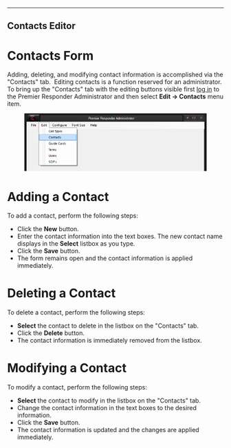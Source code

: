   ---------------------
  **Contacts Editor**
  ---------------------

# Contacts Form

Adding, deleting, and modifying contact information is accomplished via
the "Contacts" tab.  Editing contacts is a function reserved for an
administrator.  To bring up the "Contacts" tab with the editing buttons
visible first [log in](<Logging In.md>) to the Premier Responder
Administrator and then select **Edit -\> Contacts** menu item.

<figure><img src=".gitbook/assets/Contacts Editor_files/image001.png" alt=""><figcaption></figcaption></figure> 

# Adding a Contact

To add a contact, perform the following steps:

-   Click the **New** button.
-   Enter the contact information into the text boxes. The new contact
    name displays in the **Select** listbox as you type.
-   Click the **Save** button.
-   The form remains open and the contact information is applied
    immediately.

# Deleting a Contact

To delete a contact, perform the following steps:

-   **Select** the contact to delete in the listbox on the "Contacts"
    tab.
-   Click the **Delete** button.
-   The contact information is immediately removed from the listbox.

# Modifying a Contact

To modify a contact, perform the following steps:

-   **Select** the contact to modify in the listbox on the "Contacts"
    tab.
-   Change the contact information in the text boxes to the desired
    information.
-   Click the **Save** button.
-   The contact information is updated and the changes are applied
    immediately.
